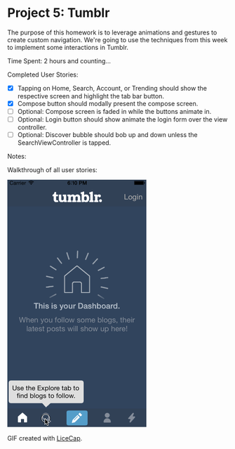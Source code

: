 # Project 5: Tumblr

The purpose of this homework is to leverage animations and gestures to create custom navigation. We're going to use the techniques from this week to implement some interactions in Tumblr.

Time Spent: 2 hours and counting...

Completed User Stories:
* [x]	Tapping on Home, Search, Account, or Trending should show the respective screen and highlight the tab bar button.
* [x]	Compose button should modally present the compose screen.
* [ ]	Optional: Compose screen is faded in while the buttons animate in.
* [ ]	Optional: Login button should show animate the login form over the view controller.
* [ ]	Optional: Discover bubble should bob up and down unless the SearchViewController is tapped.

Notes:


Walkthrough of all user stories:

![Video Walkthrough](demo.gif)

GIF created with [LiceCap](http://www.cockos.com/licecap/).
